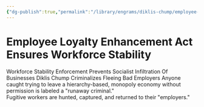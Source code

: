 ```yaml
---
{"dg-publish":true,"permalink":"/library/engrams/diklis-chump/employee-loyalty-enhancement-act-ensures-workforce-stability/","tags":["DC/Monopoly","DC/AS3"]}
---
```


# Employee Loyalty Enhancement Act Ensures Workforce Stability
Workforce Stability Enforcement Prevents Socialist Infiltration Of Businesses
Diklis Chump Criminalizes Fleeing Bad Employers
Anyone caught trying to leave a hierarchy-based, monopoly economy without permission is labeled a "runaway criminal."  
Fugitive workers are hunted, captured, and returned to their "employers."
